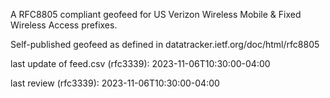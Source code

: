 

A RFC8805 compliant geofeed for US Verizon Wireless Mobile & Fixed Wireless Access prefixes.

Self-published geofeed as defined in datatracker.ietf.org/doc/html/rfc8805

last update of feed.csv (rfc3339): 2023-11-06T10:30:00-04:00

last review (rfc3339): 2023-11-06T10:30:00-04:00
